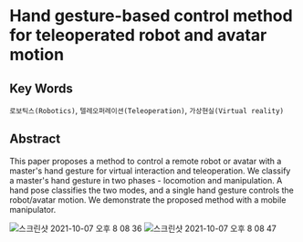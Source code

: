 # Hand gesture-based control method for teleoperated robot and avatar motion

## Key Words

`로보틱스(Robotics)`, `텔레오퍼레이션(Teleoperation)`, `가상현실(Virtual reality)`

## Abstract

This paper proposes a method to control a remote robot or avatar with a master's hand gesture for virtual interaction and teleoperation.
We classify a master's hand gesture in two phases - locomotion and manipulation.
A hand pose classifies the two modes, and a single hand gesture controls the robot/avatar motion.
We demonstrate the proposed method with a mobile manipulator.<br>

![스크린샷 2021-10-07 오후 8 08 36](https://user-images.githubusercontent.com/55660691/136372981-f06f364a-b5e1-4b44-ab2e-ff2474d6b2a9.png)
![스크린샷 2021-10-07 오후 8 08 47](https://user-images.githubusercontent.com/55660691/136372989-d367134a-0be2-4c0f-9c2c-e147dae4edf8.png)

